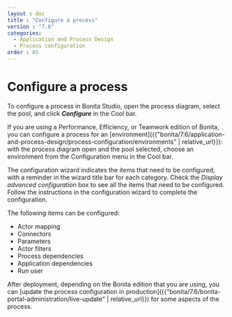 ```yaml
---
layout : doc
title : "Configure a process"
version : "7.6"
categories:
  - Application and Process Design
  - Process configuration
order : 85
---
```

# Configure a process 

To configure a process in Bonita Studio, open the process diagram, select the pool, and click **_Configure_** in the Cool bar.

If you are using a Performance, Efficiency, or Teamwork edition of Bonita, you can configure a process for an [environment]({{"bonita/7.6/application-and-process-design/process-configuration/environments" | relative_url}}): 
with the process diagram open and the pool selected, choose an environment from
the Configuration menu in the Cool bar.

The configuration wizard indicates the items that need to be configured, with a reminder in the wizard title bar for each category. Check the _Display advanced configuration_ box to 
see all the items that need to be configured. Follow the instructions in the configuration wizard to complete the configuration.

The following items can be configured:

* Actor mapping
* Connectors
* Parameters
* Actor filters
* Process dependencies
* Application dependencies
* Run user

After deployment, depending on the Bonita edition that you are using, you can [update the process configuration in production]({{"bonita/7.6/bonita-portal-administration/live-update" | relative_url}}) for some aspects of the process.
